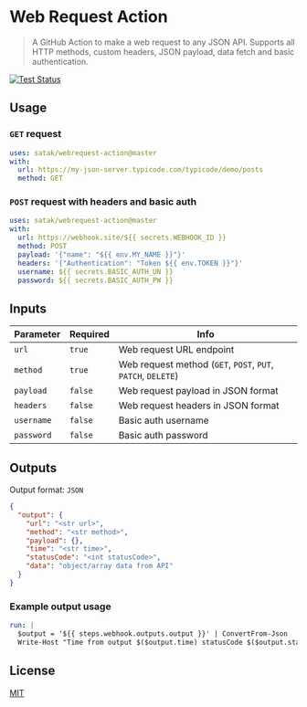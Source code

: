 # Web Request Action

> A GitHub Action to make a web request to any JSON API. Supports all HTTP methods, custom headers, JSON payload, data fetch and basic authentication.

[![Test Status](https://github.com/satak/webrequest-action/workflows/Test/badge.svg)](https://github.com/satak/webrequest-action/actions)

## Usage

### `GET` request

```yaml
uses: satak/webrequest-action@master
with:
  url: https://my-json-server.typicode.com/typicode/demo/posts
  method: GET
```

### `POST` request with headers and basic auth

```yaml
uses: satak/webrequest-action@master
with:
  url: https://webhook.site/${{ secrets.WEBHOOK_ID }}
  method: POST
  payload: '{"name": "${{ env.MY_NAME }}"}'
  headers: '{"Authentication": "Token ${{ env.TOKEN }}"}'
  username: ${{ secrets.BASIC_AUTH_UN }}
  password: ${{ secrets.BASIC_AUTH_PW }}
```

## Inputs

| Parameter  | Required | Info                                                         |
| ---------- | -------- | ------------------------------------------------------------ |
| `url`      | `true`   | Web request URL endpoint                                     |
| `method`   | `true`   | Web request method (`GET`, `POST`, `PUT`, `PATCH`, `DELETE`) |
| `payload`  | `false`  | Web request payload in JSON format                           |
| `headers`  | `false`  | Web request headers in JSON format                           |
| `username` | `false`  | Basic auth username                                          |
| `password` | `false`  | Basic auth password                                          |

## Outputs

Output format: `JSON`

```json
{
  "output": {
    "url": "<str url>",
    "method": "<str method>",
    "payload": {},
    "time": "<str time>",
    "statusCode": "<int statusCode>",
    "data": "object/array data from API"
  }
}
```

### Example output usage

```yaml
run: |
  $output = '${{ steps.webhook.outputs.output }}' | ConvertFrom-Json
  Write-Host "Time from output $($output.time) statusCode $($output.statusCode) data $($output.data)"
```

## License

[MIT](LICENSE)
